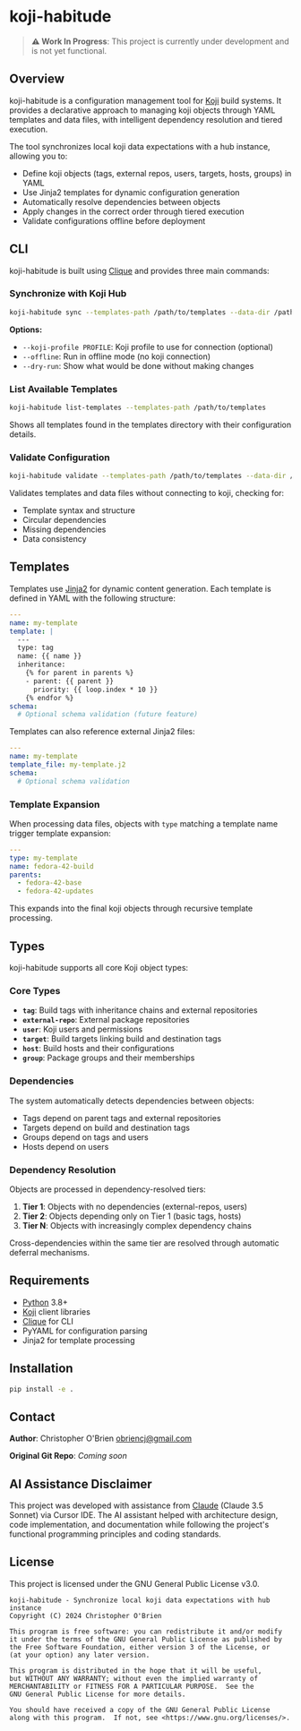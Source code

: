 # koji-habitude

> **⚠️ Work In Progress**: This project is currently under development and is not yet functional.

## Overview

koji-habitude is a configuration management tool for [Koji](https://pagure.io/koji) build systems. It provides a declarative approach to managing koji objects through YAML templates and data files, with intelligent dependency resolution and tiered execution.

The tool synchronizes local koji data expectations with a hub instance, allowing you to:
- Define koji objects (tags, external repos, users, targets, hosts, groups) in YAML
- Use Jinja2 templates for dynamic configuration generation  
- Automatically resolve dependencies between objects
- Apply changes in the correct order through tiered execution
- Validate configurations offline before deployment

## CLI

koji-habitude is built using [Clique](https://github.com/obriencj/python-clique) and provides three main commands:

### Synchronize with Koji Hub

```bash
koji-habitude sync --templates-path /path/to/templates --data-dir /path/to/data [OPTIONS]
```

**Options:**
- `--koji-profile PROFILE`: Koji profile to use for connection (optional)
- `--offline`: Run in offline mode (no koji connection)
- `--dry-run`: Show what would be done without making changes

### List Available Templates

```bash
koji-habitude list-templates --templates-path /path/to/templates
```

Shows all templates found in the templates directory with their configuration details.

### Validate Configuration

```bash
koji-habitude validate --templates-path /path/to/templates --data-dir /path/to/data
```

Validates templates and data files without connecting to koji, checking for:
- Template syntax and structure
- Circular dependencies
- Missing dependencies
- Data consistency

## Templates

Templates use [Jinja2](https://jinja.palletsprojects.com/) for dynamic content generation. Each template is defined in YAML with the following structure:

```yaml
---
name: my-template
template: |
  ---
  type: tag
  name: {{ name }}
  inheritance:
    {% for parent in parents %}
    - parent: {{ parent }}
      priority: {{ loop.index * 10 }}
    {% endfor %}
schema:
  # Optional schema validation (future feature)
```

Templates can also reference external Jinja2 files:

```yaml
---
name: my-template
template_file: my-template.j2
schema:
  # Optional schema validation
```

### Template Expansion

When processing data files, objects with `type` matching a template name trigger template expansion:

```yaml
---
type: my-template
name: fedora-42-build
parents:
  - fedora-42-base
  - fedora-42-updates
```

This expands into the final koji objects through recursive template processing.

## Types

koji-habitude supports all core Koji object types:

### Core Types

- **`tag`**: Build tags with inheritance chains and external repositories
- **`external-repo`**: External package repositories  
- **`user`**: Koji users and permissions
- **`target`**: Build targets linking build and destination tags
- **`host`**: Build hosts and their configurations
- **`group`**: Package groups and their memberships

### Dependencies

The system automatically detects dependencies between objects:

- Tags depend on parent tags and external repositories
- Targets depend on build and destination tags
- Groups depend on tags and users
- Hosts depend on users

### Dependency Resolution

Objects are processed in dependency-resolved tiers:
1. **Tier 1**: Objects with no dependencies (external-repos, users)
2. **Tier 2**: Objects depending only on Tier 1 (basic tags, hosts)
3. **Tier N**: Objects with increasingly complex dependency chains

Cross-dependencies within the same tier are resolved through automatic deferral mechanisms.

## Requirements

- [Python](https://python.org) 3.8+
- [Koji](https://pagure.io/koji) client libraries
- [Clique](https://github.com/obriencj/python-clique) for CLI
- PyYAML for configuration parsing
- Jinja2 for template processing

## Installation

```bash
pip install -e .
```

## Contact

**Author**: Christopher O'Brien <obriencj@gmail.com>

**Original Git Repo**: *Coming soon*

## AI Assistance Disclaimer

This project was developed with assistance from [Claude](https://claude.ai) (Claude 3.5 Sonnet) via Cursor IDE. The AI assistant helped with architecture design, code implementation, and documentation while following the project's functional programming principles and coding standards.

## License

This project is licensed under the GNU General Public License v3.0.

```
koji-habitude - Synchronize local koji data expectations with hub instance
Copyright (C) 2024 Christopher O'Brien

This program is free software: you can redistribute it and/or modify
it under the terms of the GNU General Public License as published by
the Free Software Foundation, either version 3 of the License, or
(at your option) any later version.

This program is distributed in the hope that it will be useful,
but WITHOUT ANY WARRANTY; without even the implied warranty of
MERCHANTABILITY or FITNESS FOR A PARTICULAR PURPOSE.  See the
GNU General Public License for more details.

You should have received a copy of the GNU General Public License
along with this program.  If not, see <https://www.gnu.org/licenses/>.
```
